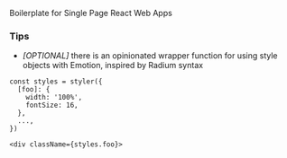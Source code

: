 Boilerplate for Single Page React Web Apps

### Tips
- *[OPTIONAL]* there is an opinionated wrapper function for using style objects with Emotion, inspired by Radium syntax
```
const styles = styler({
  [foo]: {
    width: '100%',
    fontSize: 16,
  },
  ...,
})

<div className={styles.foo}>
```

